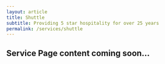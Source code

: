 ```yaml
---
layout: article 
title: Shuttle
subtitle: Providing 5 star hospitality for over 25 years
permalink: /services/shuttle
---
```



<div id="{{ page.title }}" class="">
	<div class="container py-2">
		<h2>Service Page content coming soon...</h2>
	</div>
</div>